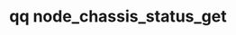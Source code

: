 ---
category: node
command: node_chassis_status_get
optional_options:
- alternate: []
  help: Node ID
  name: --node
  required: false
permalink: /qq-cli-command-guide/node/node_chassis_status_get.html
positional_options: []
sidebar: qq_cli_command_reference_sidebar
summary: This section explains how to use the <code>qq node_chassis_status_get</code>
  command.
synopsis: Get the status of node chassis
title: qq node_chassis_status_get
usage: qq node_chassis_status_get [-h] [--node NODE]
zendesk_source: qq CLI Command Guide

---